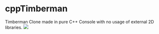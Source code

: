 # cppTimberman
Timberman Clone made in pure C++ Console with no usage of external 2D libraries.
![](https://s10.gifyu.com/images/SrWZ3.gif)
